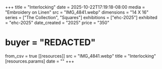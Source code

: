 +++
title = "Interlocking"
date = 2025-10-22T17:19:18-08:00
media = "Embroidery on Linen"
src = "IMG_4841.webp"
dimensions = "14 X 16"
series = ["The Collection", "Squares"]
exhibitions = ["ehc-2025"]
exhibited = "ehc-2025"
date_created = "2025"
price = "350"
# buyer = "REDACTED"
from_csv = true
[[resources]]
  src = "IMG_4841.webp"
  title = "Interlocking"
  [resources.params]
  date = ""
+++